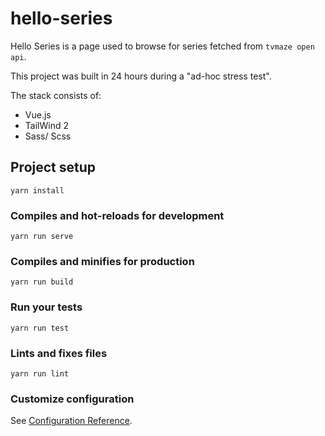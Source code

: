 # hello-series
Hello Series is a page used to browse for series fetched from `tvmaze open api`.

This project was built in 24 hours during a "ad-hoc stress test".

The stack consists of:
* Vue.js
* TailWind 2
* Sass/ Scss

## Project setup
```
yarn install
```

### Compiles and hot-reloads for development
```
yarn run serve
```

### Compiles and minifies for production
```
yarn run build
```

### Run your tests
```
yarn run test
```

### Lints and fixes files
```
yarn run lint
```

### Customize configuration
See [Configuration Reference](https://cli.vuejs.org/config/).
